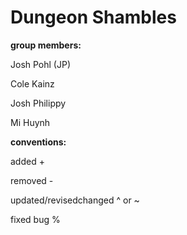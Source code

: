 # Dungeon Shambles

**group members:**

Josh Pohl (JP)

Cole Kainz

Josh Philippy

Mi Huynh

**conventions:**

added				+

removed				-

updated/revisedchanged		^  or ~

fixed bug				%